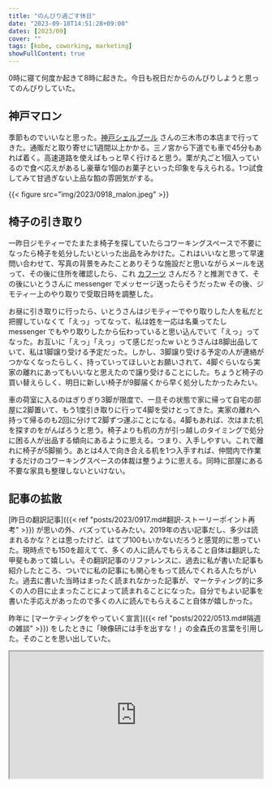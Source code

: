 ```yaml
---
title: "のんびり過ごす休日"
date: "2023-09-18T14:51:28+09:00"
dates: [2023/09]
cover: ""
tags: [kobe, coworking, marketing]
showFullContent: true
---
```


0時に寝て何度か起きて8時に起きた。今日も祝日だからのんびりしようと思ってのんびりしていた。

## 神戸マロン

季節ものでいいなと思った。[神戸シェルブール](https://shop.cherbourg.co.jp/) さんの三木市の本店まで行ってきた。通販だと取り寄せに1週間以上かかる。三ノ宮から下道でも車で45分もあれば着く。高速道路を使えばもっと早く行けると思う。栗が丸ごと1個入っているので食べ応えがあるし豪華な1個のお菓子といった印象を与えられる。1つ試食してみて甘過ぎない上品な餡の雰囲気がする。

{{< figure src="img/2023/0918_malon.jpeg" >}}

## 椅子の引き取り

一昨日ジモティーでたまたま椅子を探していたらコワーキングスペースで不要になったら椅子を処分したいといった出品をみかけた。これはいいなと思って早速問い合わせて、写真の背景をみたことありそうな施設だと思いながらメールを送って、その後に住所を確認したら、これ [カフーツ](http://cahootz.jp/) さんだろ？と推測できて、その後にいとうさんに messenger でメッセージ送ったらそうだったw その後、ジモティー上のやり取りで受取日時を調整した。

お昼に引き取りに行ったら、いとうさんはジモティーでやり取りした人を私だと把握していなくて「えっ」ってなって、私は姓を一応は名乗ってたし messenger でもやり取りしたから伝わっていると思い込んでいて「えっ」ってなった。お互いに「えっ」「えっ」って感じだったw いとうさんは8脚出品していて、私は1脚譲り受ける予定だった。しかし、3脚譲り受ける予定の人が連絡がつかなくなったらしく、持っていってほしいとお願いされて、4脚ぐらいなら実家の離れにあってもいいなと思えたので譲り受けることにした。ちょうど椅子の買い替えらしく、明日に新しい椅子が9脚届くから早く処分したかったみたい。

車の荷室に入るのはぎりぎり3脚が限度で、一旦その状態で家に帰って自宅の部屋に2脚置いて、もう1度引き取りに行って4脚を受けとってきた。実家の離れへ持って帰るのも2回に分けて2脚ずつ運ぶことになる。4脚もあれば、次はまた机を探すのをがんばろうと思う。椅子よりも机の方が引っ越しのタイミングで処分に困る人が出品する傾向にあるように思える。つまり、入手しやすい。これで離れに椅子が5脚揃う。あとは4人で向き合える机を1つ入手すれば、仲間内で作業するだけのコワーキングスペースの体裁は整うように思える。同時に部屋にある不要な家具も整理しないといけない。

## 記事の拡散

[昨日の翻訳記事]({{< ref "posts/2023/0917.md#翻訳-ストーリーポイント再考" >}}) が思いの外、バズっているみたい。2019年の古い記事だし、多少は読まれるかな？とは思ったけど、はてブ100もいかないだろうと感覚的に思っていた。現時点でも150を超えてて、多くの人に読んでもらえること自体は翻訳した甲斐もあって嬉しい。その翻訳記事のリファレンスに、過去に私が書いた記事も紹介したところ、ついでに私の記事にも関心をもって読んでくれる人たちがいた。過去に書いた当時はまったく読まれなかった記事が、マーケティング的に多くの人の目に止まったことによって読まれることになった。自分でもよい記事を書いた手応えがあったので多くの人に読んでもらえること自体が嬉しかった。

昨年に [マーケティングをやっていく宣言]({{< ref "posts/2022/0513.md#隔週の雑談" >}}) をしたときに「映像研には手を出すな！」の金森氏の言葉を引用した。そのことを思い出していた。

<iframe width="500" height="250" scrolling="no" src="https://alu.jp/series/%E6%98%A0%E5%83%8F%E7%A0%94%E3%81%AB%E3%81%AF%E6%89%8B%E3%82%92%E5%87%BA%E3%81%99%E3%81%AA%EF%BC%81/crop/embed/X8MNLWdDgPeZ5RIF25sD/0?referer=oembed" style="margin: auto;"></iframe>
